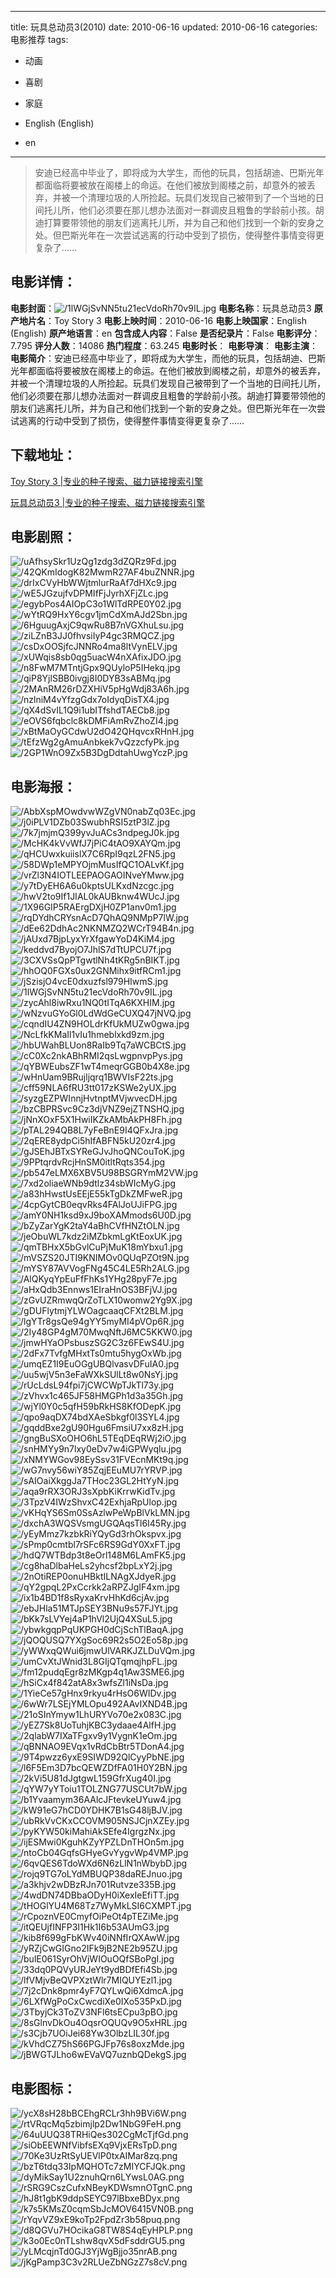
---
title: 玩具总动员3(2010)
date: 2010-06-16
updated: 2010-06-16
categories: 电影推荐
tags:
- 动画
- 喜剧
- 家庭

- English (English)
- en
---


> 安迪已经高中毕业了，即将成为大学生，而他的玩具，包括胡迪、巴斯光年都面临将要被放在阁楼上的命运。在他们被放到阁楼之前，却意外的被丢弃，并被一个清理垃圾的人所捡起。玩具们发现自己被带到了一个当地的日间托儿所，他们必须要在那儿想办法面对一群调皮且粗鲁的学龄前小孩。胡迪打算要带领他的朋友们逃离托儿所，并为自己和他们找到一个新的安身之处。但巴斯光年在一次尝试逃离的行动中受到了损伤，使得整件事情变得更复杂了……

## **电影详情**：

**电影封面**：<img src="https://image.tmdb.org/t/p/w200/1lWGjSvNN5tu21ecVdoRh70v9IL.jpg" alt="/1lWGjSvNN5tu21ecVdoRh70v9IL.jpg" title="/1lWGjSvNN5tu21ecVdoRh70v9IL.jpg">
**电影名称**：玩具总动员3
**原产地片名**：Toy Story 3
**电影上映时间**：2010-06-16
**电影上映国家**：English (English)
**原产地语言**：en
**包含成人内容**：False
**是否纪录片**：False
**电影评分**：7.795
**评分人数**：14086
**热门程度**：63.245
**电影时长**：
**电影导演**：
**电影主演**：
**电影简介**：安迪已经高中毕业了，即将成为大学生，而他的玩具，包括胡迪、巴斯光年都面临将要被放在阁楼上的命运。在他们被放到阁楼之前，却意外的被丢弃，并被一个清理垃圾的人所捡起。玩具们发现自己被带到了一个当地的日间托儿所，他们必须要在那儿想办法面对一群调皮且粗鲁的学龄前小孩。胡迪打算要带领他的朋友们逃离托儿所，并为自己和他们找到一个新的安身之处。但巴斯光年在一次尝试逃离的行动中受到了损伤，使得整件事情变得更复杂了……

## **下载地址**：
[Toy Story 3 |专业的种子搜索、磁力链接搜索引擎](https://movie.amd794.com:2083/?search=Toy%20Story%203&ordering=&mode=match_phrase&page_size=10&page=1)

[玩具总动员3 |专业的种子搜索、磁力链接搜索引擎](https://movie.amd794.com:2083/?search=%E7%8E%A9%E5%85%B7%E6%80%BB%E5%8A%A8%E5%91%983&ordering=&mode=match_phrase&page_size=10&page=1)
 

## **电影剧照**：
<img src="https://image.tmdb.org/t/p/original/uAfhsySkr1UzQg1zdg3dZQRz9Fd.jpg" alt="/uAfhsySkr1UzQg1zdg3dZQRz9Fd.jpg" title="/uAfhsySkr1UzQg1zdg3dZQRz9Fd.jpg"><img src="https://image.tmdb.org/t/p/original/42QKmIdogK82MwmR27AF4buZNNR.jpg" alt="/42QKmIdogK82MwmR27AF4buZNNR.jpg" title="/42QKmIdogK82MwmR27AF4buZNNR.jpg"><img src="https://image.tmdb.org/t/p/original/drIxCVyHbWWjtmlurRaAf7dHXc9.jpg" alt="/drIxCVyHbWWjtmlurRaAf7dHXc9.jpg" title="/drIxCVyHbWWjtmlurRaAf7dHXc9.jpg"><img src="https://image.tmdb.org/t/p/original/wE5JGzujfvDPMIfFjJyrhXFjZLc.jpg" alt="/wE5JGzujfvDPMIfFjJyrhXFjZLc.jpg" title="/wE5JGzujfvDPMIfFjJyrhXFjZLc.jpg"><img src="https://image.tmdb.org/t/p/original/egybPos4AIOpC3o1WlTdRPE0Y02.jpg" alt="/egybPos4AIOpC3o1WlTdRPE0Y02.jpg" title="/egybPos4AIOpC3o1WlTdRPE0Y02.jpg"><img src="https://image.tmdb.org/t/p/original/wYtRQ9HxY6cgv1jmCdXmAJd2Sbn.jpg" alt="/wYtRQ9HxY6cgv1jmCdXmAJd2Sbn.jpg" title="/wYtRQ9HxY6cgv1jmCdXmAJd2Sbn.jpg"><img src="https://image.tmdb.org/t/p/original/6HguugAxjC9qwRu8B7nVGXhuLsu.jpg" alt="/6HguugAxjC9qwRu8B7nVGXhuLsu.jpg" title="/6HguugAxjC9qwRu8B7nVGXhuLsu.jpg"><img src="https://image.tmdb.org/t/p/original/ziLZnB3JJ0fhvsiIyP4gc3RMQCZ.jpg" alt="/ziLZnB3JJ0fhvsiIyP4gc3RMQCZ.jpg" title="/ziLZnB3JJ0fhvsiIyP4gc3RMQCZ.jpg"><img src="https://image.tmdb.org/t/p/original/csDxOOSjfcJNNRo4ma8ltVynELV.jpg" alt="/csDxOOSjfcJNNRo4ma8ltVynELV.jpg" title="/csDxOOSjfcJNNRo4ma8ltVynELV.jpg"><img src="https://image.tmdb.org/t/p/original/xUWqis8sb0qg5uacW4nXAfixJDO.jpg" alt="/xUWqis8sb0qg5uacW4nXAfixJDO.jpg" title="/xUWqis8sb0qg5uacW4nXAfixJDO.jpg"><img src="https://image.tmdb.org/t/p/original/n8FwM7MTntjGpx9QUyloP5IHekq.jpg" alt="/n8FwM7MTntjGpx9QUyloP5IHekq.jpg" title="/n8FwM7MTntjGpx9QUyloP5IHekq.jpg"><img src="https://image.tmdb.org/t/p/original/qiP8YjlSBB0ivgj8I0DYB3sABMq.jpg" alt="/qiP8YjlSBB0ivgj8I0DYB3sABMq.jpg" title="/qiP8YjlSBB0ivgj8I0DYB3sABMq.jpg"><img src="https://image.tmdb.org/t/p/original/2MAnRM26rDZXHiV5pHgWdj83A6h.jpg" alt="/2MAnRM26rDZXHiV5pHgWdj83A6h.jpg" title="/2MAnRM26rDZXHiV5pHgWdj83A6h.jpg"><img src="https://image.tmdb.org/t/p/original/nzlniM4vYfzgGdx7oIdyqDisTX4.jpg" alt="/nzlniM4vYfzgGdx7oIdyqDisTX4.jpg" title="/nzlniM4vYfzgGdx7oIdyqDisTX4.jpg"><img src="https://image.tmdb.org/t/p/original/qX4dSvIL1Q9i1ubITfshdTAECb8.jpg" alt="/qX4dSvIL1Q9i1ubITfshdTAECb8.jpg" title="/qX4dSvIL1Q9i1ubITfshdTAECb8.jpg"><img src="https://image.tmdb.org/t/p/original/eOVS6fqbclc8kDMFiAmRvZhoZI4.jpg" alt="/eOVS6fqbclc8kDMFiAmRvZhoZI4.jpg" title="/eOVS6fqbclc8kDMFiAmRvZhoZI4.jpg"><img src="https://image.tmdb.org/t/p/original/xBtMaOyGCdwU2dO42QHqvcxRHnH.jpg" alt="/xBtMaOyGCdwU2dO42QHqvcxRHnH.jpg" title="/xBtMaOyGCdwU2dO42QHqvcxRHnH.jpg"><img src="https://image.tmdb.org/t/p/original/tEfzWg2gAmuAnbkek7vQzzcfyPk.jpg" alt="/tEfzWg2gAmuAnbkek7vQzzcfyPk.jpg" title="/tEfzWg2gAmuAnbkek7vQzzcfyPk.jpg"><img src="https://image.tmdb.org/t/p/original/2GP1WnO9Zx5B3DgDdtahUwgYczP.jpg" alt="/2GP1WnO9Zx5B3DgDdtahUwgYczP.jpg" title="/2GP1WnO9Zx5B3DgDdtahUwgYczP.jpg">

## **电影海报**：
<img src="https://image.tmdb.org/t/p/original/AbbXspMOwdvwWZgVN0nabZq03Ec.jpg" alt="/AbbXspMOwdvwWZgVN0nabZq03Ec.jpg" title="/AbbXspMOwdvwWZgVN0nabZq03Ec.jpg"><img src="https://image.tmdb.org/t/p/original/j0iPLV1DZb03SwubhRSI5ztP3lZ.jpg" alt="/j0iPLV1DZb03SwubhRSI5ztP3lZ.jpg" title="/j0iPLV1DZb03SwubhRSI5ztP3lZ.jpg"><img src="https://image.tmdb.org/t/p/original/7k7jmjmQ399yvJuACs3ndpegJ0k.jpg" alt="/7k7jmjmQ399yvJuACs3ndpegJ0k.jpg" title="/7k7jmjmQ399yvJuACs3ndpegJ0k.jpg"><img src="https://image.tmdb.org/t/p/original/McHK4kVvWfJ7jPiC4tAO9XAYQm.jpg" alt="/McHK4kVvWfJ7jPiC4tAO9XAYQm.jpg" title="/McHK4kVvWfJ7jPiC4tAO9XAYQm.jpg"><img src="https://image.tmdb.org/t/p/original/qHCUwxkuiislX7C6RpI9qzL2FN5.jpg" alt="/qHCUwxkuiislX7C6RpI9qzL2FN5.jpg" title="/qHCUwxkuiislX7C6RpI9qzL2FN5.jpg"><img src="https://image.tmdb.org/t/p/original/58DWp1eMPYOjmMusIfQC1OALvKf.jpg" alt="/58DWp1eMPYOjmMusIfQC1OALvKf.jpg" title="/58DWp1eMPYOjmMusIfQC1OALvKf.jpg"><img src="https://image.tmdb.org/t/p/original/vrZl3N4IOTLEEPAOGAOINveYMww.jpg" alt="/vrZl3N4IOTLEEPAOGAOINveYMww.jpg" title="/vrZl3N4IOTLEEPAOGAOINveYMww.jpg"><img src="https://image.tmdb.org/t/p/original/y7tDyEH6A6u0kptsULKxdNzcgc.jpg" alt="/y7tDyEH6A6u0kptsULKxdNzcgc.jpg" title="/y7tDyEH6A6u0kptsULKxdNzcgc.jpg"><img src="https://image.tmdb.org/t/p/original/hwV2to9If1JIAL0kAUBknw4WUcJ.jpg" alt="/hwV2to9If1JIAL0kAUBknw4WUcJ.jpg" title="/hwV2to9If1JIAL0kAUBknw4WUcJ.jpg"><img src="https://image.tmdb.org/t/p/original/1X96GIP5RAErgDXjH0ZP1anv0m1.jpg" alt="/1X96GIP5RAErgDXjH0ZP1anv0m1.jpg" title="/1X96GIP5RAErgDXjH0ZP1anv0m1.jpg"><img src="https://image.tmdb.org/t/p/original/rqDYdhCRYsnAcD7QhAQ9NMpP7lW.jpg" alt="/rqDYdhCRYsnAcD7QhAQ9NMpP7lW.jpg" title="/rqDYdhCRYsnAcD7QhAQ9NMpP7lW.jpg"><img src="https://image.tmdb.org/t/p/original/dEe62DdhAc2NKNMZQ2WCrT94B4n.jpg" alt="/dEe62DdhAc2NKNMZQ2WCrT94B4n.jpg" title="/dEe62DdhAc2NKNMZQ2WCrT94B4n.jpg"><img src="https://image.tmdb.org/t/p/original/jAUxd7BjpLyxYrXfgawYoD4KiM4.jpg" alt="/jAUxd7BjpLyxYrXfgawYoD4KiM4.jpg" title="/jAUxd7BjpLyxYrXfgawYoD4KiM4.jpg"><img src="https://image.tmdb.org/t/p/original/keddvd7ByojO7JhlS7dTtUPCU7f.jpg" alt="/keddvd7ByojO7JhlS7dTtUPCU7f.jpg" title="/keddvd7ByojO7JhlS7dTtUPCU7f.jpg"><img src="https://image.tmdb.org/t/p/original/3CXVSsQpPTgwtlNh4tKRg5nBIKT.jpg" alt="/3CXVSsQpPTgwtlNh4tKRg5nBIKT.jpg" title="/3CXVSsQpPTgwtlNh4tKRg5nBIKT.jpg"><img src="https://image.tmdb.org/t/p/original/hhOQ0FGXs0ux2GNMihx9itfRCm1.jpg" alt="/hhOQ0FGXs0ux2GNMihx9itfRCm1.jpg" title="/hhOQ0FGXs0ux2GNMihx9itfRCm1.jpg"><img src="https://image.tmdb.org/t/p/original/jSzisjO4vcE0dxuzfsl979HIwmS.jpg" alt="/jSzisjO4vcE0dxuzfsl979HIwmS.jpg" title="/jSzisjO4vcE0dxuzfsl979HIwmS.jpg"><img src="https://image.tmdb.org/t/p/original/1lWGjSvNN5tu21ecVdoRh70v9IL.jpg" alt="/1lWGjSvNN5tu21ecVdoRh70v9IL.jpg" title="/1lWGjSvNN5tu21ecVdoRh70v9IL.jpg"><img src="https://image.tmdb.org/t/p/original/zycAhl8iwRxu1NQ0tITqA6KXHIM.jpg" alt="/zycAhl8iwRxu1NQ0tITqA6KXHIM.jpg" title="/zycAhl8iwRxu1NQ0tITqA6KXHIM.jpg"><img src="https://image.tmdb.org/t/p/original/wNzvuGYoGl0LdWdGeCUXQ47jNVQ.jpg" alt="/wNzvuGYoGl0LdWdGeCUXQ47jNVQ.jpg" title="/wNzvuGYoGl0LdWdGeCUXQ47jNVQ.jpg"><img src="https://image.tmdb.org/t/p/original/cqndIU4ZN9HOLdrKfUkMUZw0gwa.jpg" alt="/cqndIU4ZN9HOLdrKfUkMUZw0gwa.jpg" title="/cqndIU4ZN9HOLdrKfUkMUZw0gwa.jpg"><img src="https://image.tmdb.org/t/p/original/NcLfkKMaIl1vIu1hmeblxkd9zm.jpg" alt="/NcLfkKMaIl1vIu1hmeblxkd9zm.jpg" title="/NcLfkKMaIl1vIu1hmeblxkd9zm.jpg"><img src="https://image.tmdb.org/t/p/original/hbUWahBLUon8RaIb9Tq7aWCBCtS.jpg" alt="/hbUWahBLUon8RaIb9Tq7aWCBCtS.jpg" title="/hbUWahBLUon8RaIb9Tq7aWCBCtS.jpg"><img src="https://image.tmdb.org/t/p/original/cC0Xc2nkABhRMI2qsLwgpnvpPys.jpg" alt="/cC0Xc2nkABhRMI2qsLwgpnvpPys.jpg" title="/cC0Xc2nkABhRMI2qsLwgpnvpPys.jpg"><img src="https://image.tmdb.org/t/p/original/qYBWEubsZF1wT4meqrGGB0b4X8e.jpg" alt="/qYBWEubsZF1wT4meqrGGB0b4X8e.jpg" title="/qYBWEubsZF1wT4meqrGGB0b4X8e.jpg"><img src="https://image.tmdb.org/t/p/original/wHnUam9BRujljqrq1BWVIsF22ts.jpg" alt="/wHnUam9BRujljqrq1BWVIsF22ts.jpg" title="/wHnUam9BRujljqrq1BWVIsF22ts.jpg"><img src="https://image.tmdb.org/t/p/original/cff59NLA6fRU3tt017zKSWe2yUX.jpg" alt="/cff59NLA6fRU3tt017zKSWe2yUX.jpg" title="/cff59NLA6fRU3tt017zKSWe2yUX.jpg"><img src="https://image.tmdb.org/t/p/original/syzgEZPWInnjHvtnptMVjwvecDH.jpg" alt="/syzgEZPWInnjHvtnptMVjwvecDH.jpg" title="/syzgEZPWInnjHvtnptMVjwvecDH.jpg"><img src="https://image.tmdb.org/t/p/original/bzCBPRSvc9Cz3djVNZ9ejZTNSHQ.jpg" alt="/bzCBPRSvc9Cz3djVNZ9ejZTNSHQ.jpg" title="/bzCBPRSvc9Cz3djVNZ9ejZTNSHQ.jpg"><img src="https://image.tmdb.org/t/p/original/jNnXOxF5X1HwiIKZkAMbAkPH8Fh.jpg" alt="/jNnXOxF5X1HwiIKZkAMbAkPH8Fh.jpg" title="/jNnXOxF5X1HwiIKZkAMbAkPH8Fh.jpg"><img src="https://image.tmdb.org/t/p/original/pTAL294QB8L7yFeBnE9I4QFxJra.jpg" alt="/pTAL294QB8L7yFeBnE9I4QFxJra.jpg" title="/pTAL294QB8L7yFeBnE9I4QFxJra.jpg"><img src="https://image.tmdb.org/t/p/original/2qERE8ydpCi5hIfABFN5kU20zr4.jpg" alt="/2qERE8ydpCi5hIfABFN5kU20zr4.jpg" title="/2qERE8ydpCi5hIfABFN5kU20zr4.jpg"><img src="https://image.tmdb.org/t/p/original/gJSEhJBTxSYReGJvJhoQNCouToK.jpg" alt="/gJSEhJBTxSYReGJvJhoQNCouToK.jpg" title="/gJSEhJBTxSYReGJvJhoQNCouToK.jpg"><img src="https://image.tmdb.org/t/p/original/9PPtqrdvRcjHnSM0itltRqts354.jpg" alt="/9PPtqrdvRcjHnSM0itltRqts354.jpg" title="/9PPtqrdvRcjHnSM0itltRqts354.jpg"><img src="https://image.tmdb.org/t/p/original/pb547eLMX6XBV5U98BSGRYmM2VW.jpg" alt="/pb547eLMX6XBV5U98BSGRYmM2VW.jpg" title="/pb547eLMX6XBV5U98BSGRYmM2VW.jpg"><img src="https://image.tmdb.org/t/p/original/7xd2oliaeWNb9dtlz34sbWIcMyG.jpg" alt="/7xd2oliaeWNb9dtlz34sbWIcMyG.jpg" title="/7xd2oliaeWNb9dtlz34sbWIcMyG.jpg"><img src="https://image.tmdb.org/t/p/original/a83hHwstUsEEjE55kTgDkZMFweR.jpg" alt="/a83hHwstUsEEjE55kTgDkZMFweR.jpg" title="/a83hHwstUsEEjE55kTgDkZMFweR.jpg"><img src="https://image.tmdb.org/t/p/original/4cpGytCB0eqvRks4FAlJoUJiFPG.jpg" alt="/4cpGytCB0eqvRks4FAlJoUJiFPG.jpg" title="/4cpGytCB0eqvRks4FAlJoUJiFPG.jpg"><img src="https://image.tmdb.org/t/p/original/amY0NH1ksd9xJ9boXAMmods6U0D.jpg" alt="/amY0NH1ksd9xJ9boXAMmods6U0D.jpg" title="/amY0NH1ksd9xJ9boXAMmods6U0D.jpg"><img src="https://image.tmdb.org/t/p/original/bZyZarYgK2taY4aBhCVfHNZtOLN.jpg" alt="/bZyZarYgK2taY4aBhCVfHNZtOLN.jpg" title="/bZyZarYgK2taY4aBhCVfHNZtOLN.jpg"><img src="https://image.tmdb.org/t/p/original/jeObuWL7kdz2iMZbkmLgKtEoxUK.jpg" alt="/jeObuWL7kdz2iMZbkmLgKtEoxUK.jpg" title="/jeObuWL7kdz2iMZbkmLgKtEoxUK.jpg"><img src="https://image.tmdb.org/t/p/original/qmTBHxX5bGvlCuPjMuK18mYbxu1.jpg" alt="/qmTBHxX5bGvlCuPjMuK18mYbxu1.jpg" title="/qmTBHxX5bGvlCuPjMuK18mYbxu1.jpg"><img src="https://image.tmdb.org/t/p/original/mVSZS20JTI9KNIMOv0QUqPZOt9N.jpg" alt="/mVSZS20JTI9KNIMOv0QUqPZOt9N.jpg" title="/mVSZS20JTI9KNIMOv0QUqPZOt9N.jpg"><img src="https://image.tmdb.org/t/p/original/mYSY87AVVogFNg45C4LE5Rh2ALG.jpg" alt="/mYSY87AVVogFNg45C4LE5Rh2ALG.jpg" title="/mYSY87AVVogFNg45C4LE5Rh2ALG.jpg"><img src="https://image.tmdb.org/t/p/original/AlQKyqYpEuFfFhKs1YHg28pyF7e.jpg" alt="/AlQKyqYpEuFfFhKs1YHg28pyF7e.jpg" title="/AlQKyqYpEuFfFhKs1YHg28pyF7e.jpg"><img src="https://image.tmdb.org/t/p/original/aHxQdb3Ennws1EIraHnOS3BFjVJ.jpg" alt="/aHxQdb3Ennws1EIraHnOS3BFjVJ.jpg" title="/aHxQdb3Ennws1EIraHnOS3BFjVJ.jpg"><img src="https://image.tmdb.org/t/p/original/zGvUZRmwqQrZoTLX10womw2Yg9X.jpg" alt="/zGvUZRmwqQrZoTLX10womw2Yg9X.jpg" title="/zGvUZRmwqQrZoTLX10womw2Yg9X.jpg"><img src="https://image.tmdb.org/t/p/original/gDUFlytmjYLWOagcaaqCFXt2BLM.jpg" alt="/gDUFlytmjYLWOagcaaqCFXt2BLM.jpg" title="/gDUFlytmjYLWOagcaaqCFXt2BLM.jpg"><img src="https://image.tmdb.org/t/p/original/lgYTr8gsQe94gYY5myMI4pVOp6R.jpg" alt="/lgYTr8gsQe94gYY5myMI4pVOp6R.jpg" title="/lgYTr8gsQe94gYY5myMI4pVOp6R.jpg"><img src="https://image.tmdb.org/t/p/original/2Iy48GP4gM70MwqNftJ6MC5KKW0.jpg" alt="/2Iy48GP4gM70MwqNftJ6MC5KKW0.jpg" title="/2Iy48GP4gM70MwqNftJ6MC5KKW0.jpg"><img src="https://image.tmdb.org/t/p/original/jmwHYaOPsbuszSG2C3z6FEwS4U.jpg" alt="/jmwHYaOPsbuszSG2C3z6FEwS4U.jpg" title="/jmwHYaOPsbuszSG2C3z6FEwS4U.jpg"><img src="https://image.tmdb.org/t/p/original/2dFx7TvfgMHxtTs0mtu5hygOxWb.jpg" alt="/2dFx7TvfgMHxtTs0mtu5hygOxWb.jpg" title="/2dFx7TvfgMHxtTs0mtu5hygOxWb.jpg"><img src="https://image.tmdb.org/t/p/original/umqEZ1I9EuOGgUBQlvasvDFuIA0.jpg" alt="/umqEZ1I9EuOGgUBQlvasvDFuIA0.jpg" title="/umqEZ1I9EuOGgUBQlvasvDFuIA0.jpg"><img src="https://image.tmdb.org/t/p/original/uu5wjV5n3eFaWXkSUlLt8w0NsYj.jpg" alt="/uu5wjV5n3eFaWXkSUlLt8w0NsYj.jpg" title="/uu5wjV5n3eFaWXkSUlLt8w0NsYj.jpg"><img src="https://image.tmdb.org/t/p/original/rUcLdsL94fpi7jCWCWpTJkTl73y.jpg" alt="/rUcLdsL94fpi7jCWCWpTJkTl73y.jpg" title="/rUcLdsL94fpi7jCWCWpTJkTl73y.jpg"><img src="https://image.tmdb.org/t/p/original/zVhvx1c465JF58HMGPh1d3a35Gh.jpg" alt="/zVhvx1c465JF58HMGPh1d3a35Gh.jpg" title="/zVhvx1c465JF58HMGPh1d3a35Gh.jpg"><img src="https://image.tmdb.org/t/p/original/wjYl0Y0c5qfH59bRkHS8KfODepK.jpg" alt="/wjYl0Y0c5qfH59bRkHS8KfODepK.jpg" title="/wjYl0Y0c5qfH59bRkHS8KfODepK.jpg"><img src="https://image.tmdb.org/t/p/original/qpo9aqDX74bdXAeSbkgf0l3SYL4.jpg" alt="/qpo9aqDX74bdXAeSbkgf0l3SYL4.jpg" title="/qpo9aqDX74bdXAeSbkgf0l3SYL4.jpg"><img src="https://image.tmdb.org/t/p/original/gqddBxe2gU90Hgu6FmsiU7xx8zH.jpg" alt="/gqddBxe2gU90Hgu6FmsiU7xx8zH.jpg" title="/gqddBxe2gU90Hgu6FmsiU7xx8zH.jpg"><img src="https://image.tmdb.org/t/p/original/gngBuSXoOHO6hL5TEqDEqRWj2iO.jpg" alt="/gngBuSXoOHO6hL5TEqDEqRWj2iO.jpg" title="/gngBuSXoOHO6hL5TEqDEqRWj2iO.jpg"><img src="https://image.tmdb.org/t/p/original/snHMYy9n7lxy0eDv7w4iGPWyqlu.jpg" alt="/snHMYy9n7lxy0eDv7w4iGPWyqlu.jpg" title="/snHMYy9n7lxy0eDv7w4iGPWyqlu.jpg"><img src="https://image.tmdb.org/t/p/original/xNMYWGov98EySsv31FVEcnMKt9q.jpg" alt="/xNMYWGov98EySsv31FVEcnMKt9q.jpg" title="/xNMYWGov98EySsv31FVEcnMKt9q.jpg"><img src="https://image.tmdb.org/t/p/original/wG7nvy56wiY85ZqjEEuMU7rYRVP.jpg" alt="/wG7nvy56wiY85ZqjEEuMU7rYRVP.jpg" title="/wG7nvy56wiY85ZqjEEuMU7rYRVP.jpg"><img src="https://image.tmdb.org/t/p/original/sAIOaiXkggJa7THoc23GL2HtYyN.jpg" alt="/sAIOaiXkggJa7THoc23GL2HtYyN.jpg" title="/sAIOaiXkggJa7THoc23GL2HtYyN.jpg"><img src="https://image.tmdb.org/t/p/original/aqa9rRX3ORJ3sXpbKiKrrwKidTv.jpg" alt="/aqa9rRX3ORJ3sXpbKiKrrwKidTv.jpg" title="/aqa9rRX3ORJ3sXpbKiKrrwKidTv.jpg"><img src="https://image.tmdb.org/t/p/original/3TpzV4IWzShvxC42ExhjaRpUlop.jpg" alt="/3TpzV4IWzShvxC42ExhjaRpUlop.jpg" title="/3TpzV4IWzShvxC42ExhjaRpUlop.jpg"><img src="https://image.tmdb.org/t/p/original/vKHqYS6Sm0SsAzlwPeWpBlVkLMN.jpg" alt="/vKHqYS6Sm0SsAzlwPeWpBlVkLMN.jpg" title="/vKHqYS6Sm0SsAzlwPeWpBlVkLMN.jpg"><img src="https://image.tmdb.org/t/p/original/dxchA3WQSVsmgUGQAqsTl6I45Ry.jpg" alt="/dxchA3WQSVsmgUGQAqsTl6I45Ry.jpg" title="/dxchA3WQSVsmgUGQAqsTl6I45Ry.jpg"><img src="https://image.tmdb.org/t/p/original/yEyMmz7kzbkRiYQyGd3rhOkspvx.jpg" alt="/yEyMmz7kzbkRiYQyGd3rhOkspvx.jpg" title="/yEyMmz7kzbkRiYQyGd3rhOkspvx.jpg"><img src="https://image.tmdb.org/t/p/original/sPmp0cmtbl7rSFc6RS9GdY0XxFT.jpg" alt="/sPmp0cmtbl7rSFc6RS9GdY0XxFT.jpg" title="/sPmp0cmtbl7rSFc6RS9GdY0XxFT.jpg"><img src="https://image.tmdb.org/t/p/original/hdQ7WTBdp3t8eOrl148M6LAmFK5.jpg" alt="/hdQ7WTBdp3t8eOrl148M6LAmFK5.jpg" title="/hdQ7WTBdp3t8eOrl148M6LAmFK5.jpg"><img src="https://image.tmdb.org/t/p/original/cg8haDlbaHeLs2yhcsf2bpLxY2j.jpg" alt="/cg8haDlbaHeLs2yhcsf2bpLxY2j.jpg" title="/cg8haDlbaHeLs2yhcsf2bpLxY2j.jpg"><img src="https://image.tmdb.org/t/p/original/2nOtiREP0onuHBktILNAgXJdyeR.jpg" alt="/2nOtiREP0onuHBktILNAgXJdyeR.jpg" title="/2nOtiREP0onuHBktILNAgXJdyeR.jpg"><img src="https://image.tmdb.org/t/p/original/qY2gpqL2PxCcrkk2aRPZJgIF4xm.jpg" alt="/qY2gpqL2PxCcrkk2aRPZJgIF4xm.jpg" title="/qY2gpqL2PxCcrkk2aRPZJgIF4xm.jpg"><img src="https://image.tmdb.org/t/p/original/ix1b4BD1f8sRyxaKrvHhKd6cjAv.jpg" alt="/ix1b4BD1f8sRyxaKrvHhKd6cjAv.jpg" title="/ix1b4BD1f8sRyxaKrvHhKd6cjAv.jpg"><img src="https://image.tmdb.org/t/p/original/ebJHla51MTJpSEY3BNu9s57FJYt.jpg" alt="/ebJHla51MTJpSEY3BNu9s57FJYt.jpg" title="/ebJHla51MTJpSEY3BNu9s57FJYt.jpg"><img src="https://image.tmdb.org/t/p/original/bKk7sLVYej4aP1hVl2UjQ4XSuL5.jpg" alt="/bKk7sLVYej4aP1hVl2UjQ4XSuL5.jpg" title="/bKk7sLVYej4aP1hVl2UjQ4XSuL5.jpg"><img src="https://image.tmdb.org/t/p/original/ybwkgqpPqUKPGH0dCjSchTlBaqA.jpg" alt="/ybwkgqpPqUKPGH0dCjSchTlBaqA.jpg" title="/ybwkgqpPqUKPGH0dCjSchTlBaqA.jpg"><img src="https://image.tmdb.org/t/p/original/jQOQUSQ7YXgSoc69R2s5O2Eo58p.jpg" alt="/jQOQUSQ7YXgSoc69R2s5O2Eo58p.jpg" title="/jQOQUSQ7YXgSoc69R2s5O2Eo58p.jpg"><img src="https://image.tmdb.org/t/p/original/yWWxqQWui6jmwUlVARKJZLDuVQm.jpg" alt="/yWWxqQWui6jmwUlVARKJZLDuVQm.jpg" title="/yWWxqQWui6jmwUlVARKJZLDuVQm.jpg"><img src="https://image.tmdb.org/t/p/original/umCvXtJWnid3L8GIjQTqmqjhpFL.jpg" alt="/umCvXtJWnid3L8GIjQTqmqjhpFL.jpg" title="/umCvXtJWnid3L8GIjQTqmqjhpFL.jpg"><img src="https://image.tmdb.org/t/p/original/fm12pudqEgr8zMKgp4q1Aw3SME6.jpg" alt="/fm12pudqEgr8zMKgp4q1Aw3SME6.jpg" title="/fm12pudqEgr8zMKgp4q1Aw3SME6.jpg"><img src="https://image.tmdb.org/t/p/original/hSiCx4f842atA8x3wfsZl1iNsDa.jpg" alt="/hSiCx4f842atA8x3wfsZl1iNsDa.jpg" title="/hSiCx4f842atA8x3wfsZl1iNsDa.jpg"><img src="https://image.tmdb.org/t/p/original/1YieCe57gHnx9rkyu4rHsO6WIDv.jpg" alt="/1YieCe57gHnx9rkyu4rHsO6WIDv.jpg" title="/1YieCe57gHnx9rkyu4rHsO6WIDv.jpg"><img src="https://image.tmdb.org/t/p/original/6wWr7LSEjYMLOpu492AAvIXND4B.jpg" alt="/6wWr7LSEjYMLOpu492AAvIXND4B.jpg" title="/6wWr7LSEjYMLOpu492AAvIXND4B.jpg"><img src="https://image.tmdb.org/t/p/original/21oSInYmyw1LhURYVo70e2x083C.jpg" alt="/21oSInYmyw1LhURYVo70e2x083C.jpg" title="/21oSInYmyw1LhURYVo70e2x083C.jpg"><img src="https://image.tmdb.org/t/p/original/yEZ7Sk8UoTuhjKBC3ydaae4AlfH.jpg" alt="/yEZ7Sk8UoTuhjKBC3ydaae4AlfH.jpg" title="/yEZ7Sk8UoTuhjKBC3ydaae4AlfH.jpg"><img src="https://image.tmdb.org/t/p/original/2qlabW7IXaTFgxv9y1VygnK1eOm.jpg" alt="/2qlabW7IXaTFgxv9y1VygnK1eOm.jpg" title="/2qlabW7IXaTFgxv9y1VygnK1eOm.jpg"><img src="https://image.tmdb.org/t/p/original/qBNNAO9EVqx1vRdCbBtr5TDonA4.jpg" alt="/qBNNAO9EVqx1vRdCbBtr5TDonA4.jpg" title="/qBNNAO9EVqx1vRdCbBtr5TDonA4.jpg"><img src="https://image.tmdb.org/t/p/original/9T4pwzz6yxE9SIWD92QlCyyPbNE.jpg" alt="/9T4pwzz6yxE9SIWD92QlCyyPbNE.jpg" title="/9T4pwzz6yxE9SIWD92QlCyyPbNE.jpg"><img src="https://image.tmdb.org/t/p/original/l6F5Em3D7bcQEWZDfFA01H0Y2BN.jpg" alt="/l6F5Em3D7bcQEWZDfFA01H0Y2BN.jpg" title="/l6F5Em3D7bcQEWZDfFA01H0Y2BN.jpg"><img src="https://image.tmdb.org/t/p/original/2kVi5U81dJgtgwL159GfrXug40I.jpg" alt="/2kVi5U81dJgtgwL159GfrXug40I.jpg" title="/2kVi5U81dJgtgwL159GfrXug40I.jpg"><img src="https://image.tmdb.org/t/p/original/qYW7yYToiu1TOLZNG77USCUt7bW.jpg" alt="/qYW7yYToiu1TOLZNG77USCUt7bW.jpg" title="/qYW7yYToiu1TOLZNG77USCUt7bW.jpg"><img src="https://image.tmdb.org/t/p/original/b1Yvaamym36AAlcJFtevkeUYuw4.jpg" alt="/b1Yvaamym36AAlcJFtevkeUYuw4.jpg" title="/b1Yvaamym36AAlcJFtevkeUYuw4.jpg"><img src="https://image.tmdb.org/t/p/original/kW91eG7hCD0YDHK7B1sG48ljBJV.jpg" alt="/kW91eG7hCD0YDHK7B1sG48ljBJV.jpg" title="/kW91eG7hCD0YDHK7B1sG48ljBJV.jpg"><img src="https://image.tmdb.org/t/p/original/ubRkVvCKxCCOVM905NSJCjnXZEy.jpg" alt="/ubRkVvCKxCCOVM905NSJCjnXZEy.jpg" title="/ubRkVvCKxCCOVM905NSJCjnXZEy.jpg"><img src="https://image.tmdb.org/t/p/original/pyKYW50kiMahiAkSEfe4IgrgzNx.jpg" alt="/pyKYW50kiMahiAkSEfe4IgrgzNx.jpg" title="/pyKYW50kiMahiAkSEfe4IgrgzNx.jpg"><img src="https://image.tmdb.org/t/p/original/ijESMwi0KguhKZyYPZLDnTHOn5m.jpg" alt="/ijESMwi0KguhKZyYPZLDnTHOn5m.jpg" title="/ijESMwi0KguhKZyYPZLDnTHOn5m.jpg"><img src="https://image.tmdb.org/t/p/original/ntoCb04GqfsGHyeGvYygvWp4VMP.jpg" alt="/ntoCb04GqfsGHyeGvYygvWp4VMP.jpg" title="/ntoCb04GqfsGHyeGvYygvWp4VMP.jpg"><img src="https://image.tmdb.org/t/p/original/6qvQES6TdoWXd6N6zLlN1nWbybD.jpg" alt="/6qvQES6TdoWXd6N6zLlN1nWbybD.jpg" title="/6qvQES6TdoWXd6N6zLlN1nWbybD.jpg"><img src="https://image.tmdb.org/t/p/original/rojq9TG7oLYdMBUQP38daREJnuo.jpg" alt="/rojq9TG7oLYdMBUQP38daREJnuo.jpg" title="/rojq9TG7oLYdMBUQP38daREJnuo.jpg"><img src="https://image.tmdb.org/t/p/original/a3khjv2wDBzRJn701Rutvze335B.jpg" alt="/a3khjv2wDBzRJn701Rutvze335B.jpg" title="/a3khjv2wDBzRJn701Rutvze335B.jpg"><img src="https://image.tmdb.org/t/p/original/4wdDN74DBbaODyH0iXexIeEfiTT.jpg" alt="/4wdDN74DBbaODyH0iXexIeEfiTT.jpg" title="/4wdDN74DBbaODyH0iXexIeEfiTT.jpg"><img src="https://image.tmdb.org/t/p/original/tHOGlYU4M68Tz7WyMkLSI6CXMPT.jpg" alt="/tHOGlYU4M68Tz7WyMkLSI6CXMPT.jpg" title="/tHOGlYU4M68Tz7WyMkLSI6CXMPT.jpg"><img src="https://image.tmdb.org/t/p/original/rCpoznVE0CmyfOiPeOt4pTEZiMe.jpg" alt="/rCpoznVE0CmyfOiPeOt4pTEZiMe.jpg" title="/rCpoznVE0CmyfOiPeOt4pTEZiMe.jpg"><img src="https://image.tmdb.org/t/p/original/itQEUjfINFP3I1Hk1I6b53AUmG3.jpg" alt="/itQEUjfINFP3I1Hk1I6b53AUmG3.jpg" title="/itQEUjfINFP3I1Hk1I6b53AUmG3.jpg"><img src="https://image.tmdb.org/t/p/original/kib8f699gFbKWv40iNNfIrQXAwW.jpg" alt="/kib8f699gFbKWv40iNNfIrQXAwW.jpg" title="/kib8f699gFbKWv40iNNfIrQXAwW.jpg"><img src="https://image.tmdb.org/t/p/original/yRZjCwGIGno2IFk9jB2NE2b95ZU.jpg" alt="/yRZjCwGIGno2IFk9jB2NE2b95ZU.jpg" title="/yRZjCwGIGno2IFk9jB2NE2b95ZU.jpg"><img src="https://image.tmdb.org/t/p/original/bulE061SyrOhVjWIOuOQfSBoPgI.jpg" alt="/bulE061SyrOhVjWIOuOQfSBoPgI.jpg" title="/bulE061SyrOhVjWIOuOQfSBoPgI.jpg"><img src="https://image.tmdb.org/t/p/original/33dq0PQVyURJeYt9ydBDfEfi4Sb.jpg" alt="/33dq0PQVyURJeYt9ydBDfEfi4Sb.jpg" title="/33dq0PQVyURJeYt9ydBDfEfi4Sb.jpg"><img src="https://image.tmdb.org/t/p/original/lfVMjvBeQVPXztWlr7MIQUYEzl1.jpg" alt="/lfVMjvBeQVPXztWlr7MIQUYEzl1.jpg" title="/lfVMjvBeQVPXztWlr7MIQUYEzl1.jpg"><img src="https://image.tmdb.org/t/p/original/7j2cDnk8pmr4yF7QYLwQi6XdmcA.jpg" alt="/7j2cDnk8pmr4yF7QYLwQi6XdmcA.jpg" title="/7j2cDnk8pmr4yF7QYLwQi6XdmcA.jpg"><img src="https://image.tmdb.org/t/p/original/6LXfWgPoCxCwcdiXe0IXo535PxD.jpg" alt="/6LXfWgPoCxCwcdiXe0IXo535PxD.jpg" title="/6LXfWgPoCxCwcdiXe0IXo535PxD.jpg"><img src="https://image.tmdb.org/t/p/original/3TbyjCk3ToZV3NFl6tsECpu3pBO.jpg" alt="/3TbyjCk3ToZV3NFl6tsECpu3pBO.jpg" title="/3TbyjCk3ToZV3NFl6tsECpu3pBO.jpg"><img src="https://image.tmdb.org/t/p/original/8sGlnvDkOu4OqsrOQUQv9O5xHRL.jpg" alt="/8sGlnvDkOu4OqsrOQUQv9O5xHRL.jpg" title="/8sGlnvDkOu4OqsrOQUQv9O5xHRL.jpg"><img src="https://image.tmdb.org/t/p/original/s3Cjb7UOiJei68Yw3OlbzLIL30f.jpg" alt="/s3Cjb7UOiJei68Yw3OlbzLIL30f.jpg" title="/s3Cjb7UOiJei68Yw3OlbzLIL30f.jpg"><img src="https://image.tmdb.org/t/p/original/kVhdCZ75hS66PGJFp76s8oxzMde.jpg" alt="/kVhdCZ75hS66PGJFp76s8oxzMde.jpg" title="/kVhdCZ75hS66PGJFp76s8oxzMde.jpg"><img src="https://image.tmdb.org/t/p/original/jBWGTJLho6wEVaVQ7uznbQDekgS.jpg" alt="/jBWGTJLho6wEVaVQ7uznbQDekgS.jpg" title="/jBWGTJLho6wEVaVQ7uznbQDekgS.jpg">

## **电影图标**：
<img src="https://image.tmdb.org/t/p/original/ycX8sH28bBCEhgRCLr3hh9BVi6W.png" alt="/ycX8sH28bBCEhgRCLr3hh9BVi6W.png" title="/ycX8sH28bBCEhgRCLr3hh9BVi6W.png"><img src="https://image.tmdb.org/t/p/original/rtVRqcMq5zbimjlp2Dw1NbG9FeH.png" alt="/rtVRqcMq5zbimjlp2Dw1NbG9FeH.png" title="/rtVRqcMq5zbimjlp2Dw1NbG9FeH.png"><img src="https://image.tmdb.org/t/p/original/64uUUQ38TRHiQes302CgMcTjfGd.png" alt="/64uUUQ38TRHiQes302CgMcTjfGd.png" title="/64uUUQ38TRHiQes302CgMcTjfGd.png"><img src="https://image.tmdb.org/t/p/original/siObEEWNfVibfsEXq9VjxERsTpD.png" alt="/siObEEWNfVibfsEXq9VjxERsTpD.png" title="/siObEEWNfVibfsEXq9VjxERsTpD.png"><img src="https://image.tmdb.org/t/p/original/70Ke3UzRtSyUEVlP0txAIMar8zq.png" alt="/70Ke3UzRtSyUEVlP0txAIMar8zq.png" title="/70Ke3UzRtSyUEVlP0txAIMar8zq.png"><img src="https://image.tmdb.org/t/p/original/bzT6tdq33IpMQHOTc7zMIYCFJQk.png" alt="/bzT6tdq33IpMQHOTc7zMIYCFJQk.png" title="/bzT6tdq33IpMQHOTc7zMIYCFJQk.png"><img src="https://image.tmdb.org/t/p/original/dyMikSay1U2znuhQrn6LYwsL0AG.png" alt="/dyMikSay1U2znuhQrn6LYwsL0AG.png" title="/dyMikSay1U2znuhQrn6LYwsL0AG.png"><img src="https://image.tmdb.org/t/p/original/rSRG9CszCufxNBeyKDWsmnOTgnC.png" alt="/rSRG9CszCufxNBeyKDWsmnOTgnC.png" title="/rSRG9CszCufxNBeyKDWsmnOTgnC.png"><img src="https://image.tmdb.org/t/p/original/hJ8t1gbK9ddpSEYC97lBbxeBDyx.png" alt="/hJ8t1gbK9ddpSEYC97lBbxeBDyx.png" title="/hJ8t1gbK9ddpSEYC97lBbxeBDyx.png"><img src="https://image.tmdb.org/t/p/original/k7s5KMsZ0cqmSbJcMOV6415VN0B.png" alt="/k7s5KMsZ0cqmSbJcMOV6415VN0B.png" title="/k7s5KMsZ0cqmSbJcMOV6415VN0B.png"><img src="https://image.tmdb.org/t/p/original/rYqvVZ9xE9koTp2FpdZr3b58puq.png" alt="/rYqvVZ9xE9koTp2FpdZr3b58puq.png" title="/rYqvVZ9xE9koTp2FpdZr3b58puq.png"><img src="https://image.tmdb.org/t/p/original/d8QGVu7HOcikaG8TW8S4qEyHPLP.png" alt="/d8QGVu7HOcikaG8TW8S4qEyHPLP.png" title="/d8QGVu7HOcikaG8TW8S4qEyHPLP.png"><img src="https://image.tmdb.org/t/p/original/k3o0Ec0nTLshw8qvX5dFsddrGU5.png" alt="/k3o0Ec0nTLshw8qvX5dFsddrGU5.png" title="/k3o0Ec0nTLshw8qvX5dFsddrGU5.png"><img src="https://image.tmdb.org/t/p/original/yLMcqjnTd0GJ3YjWgBjjo35nrAB.png" alt="/yLMcqjnTd0GJ3YjWgBjjo35nrAB.png" title="/yLMcqjnTd0GJ3YjWgBjjo35nrAB.png"><img src="https://image.tmdb.org/t/p/original/jKgPamp3C3v2RLUeZbNGzZ7s8cV.png" alt="/jKgPamp3C3v2RLUeZbNGzZ7s8cV.png" title="/jKgPamp3C3v2RLUeZbNGzZ7s8cV.png">
